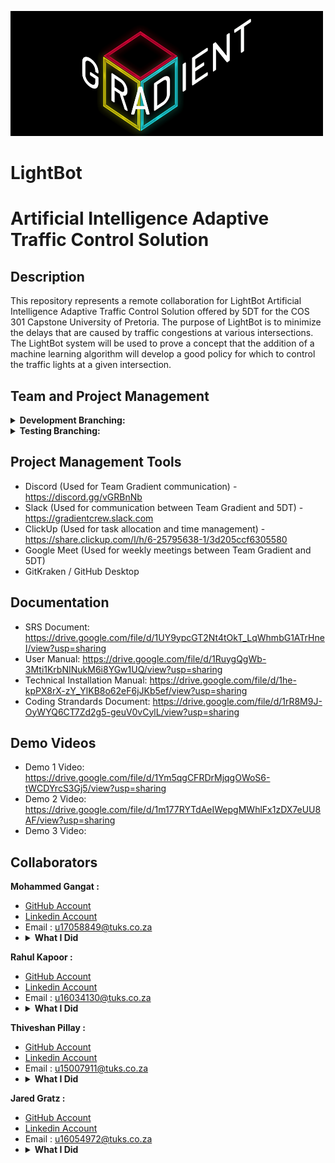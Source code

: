 <a href=""><img src="https://github.com/COS301-SE-2020/LightBot/blob/master/lightbot_misc/Black%20Logo.png" title="" alt="" height="200" width="500" position="center"></a>
# LightBot
# Artificial Intelligence Adaptive Traffic Control Solution

## Description
This repository represents a remote collaboration for LightBot Artificial Intelligence Adaptive Traffic Control Solution offered by 5DT for the COS 301 Capstone University of Pretoria. The purpose of LightBot is to minimize the delays that are caused by traffic congestions at various intersections. The LightBot system will be used to prove a concept that the addition of a machine learning algorithm will develop a good policy for which to control the traffic lights at a given intersection.
<br>

## Team and Project Management
<details>
    <summary><b>Development Branching:</b></summary>
    <br>
    <b>lightbot_ai</b>
    - Authors: R Kapoor, J Gratz
    <br>
    <b>lightbot_web</b>
    - Author: M Gangat, T Pillay
    <br>
    <b>lightbot_server</b>
    - Author: M Gangat
    <br>
    <b>lightbot_sim</b>
     - Author: T Pillay, J Gratz, R Kapoor 
    <br>
    <b>lightbot_doc</b>
    - Authors: M Gangat, R Kapoor, T Pillay, J Gratz
    <br>
</details>
<details>
    <summary><b>Testing Branching:</b></summary>
    <br>
    <b>lightbot_ai</b>
    - Authors: R Kapoor, J Gratz
    <br>
    <b>lightbot_web</b>
    - Author: M Gangat, T Pillay
    <br>
    <b>lightbot_server</b>
    - Author: M Gangat
    <br>
    <b>lightbot_sim</b>
     - Author: T Pillay, J Gratz, R Kapoor 
    <br>
    <b>lightbot_doc</b>
    - Authors: M Gangat, R Kapoor, T Pillay, J Gratz
    <br>
</details>
    

## Project Management Tools

* Discord (Used for Team Gradient communication) - https://discord.gg/vGRBnNb
* Slack (Used for communication between Team Gradient and 5DT) - https://gradientcrew.slack.com
* ClickUp (Used for task allocation and time management) - https://share.clickup.com/l/h/6-25795638-1/3d205ccf6305580
* Google Meet (Used for weekly meetings between Team Gradient and 5DT)
* GitKraken / GitHub Desktop

## Documentation
* SRS Document: https://drive.google.com/file/d/1UY9ypcGT2Nt4tOkT_LqWhmbG1ATrHneI/view?usp=sharing
* User Manual: https://drive.google.com/file/d/1RuygQgWb-3Mti1KrbNINukM6i8YGw1UQ/view?usp=sharing 
* Technical Installation Manual: https://drive.google.com/file/d/1he-kpPX8rX-zY_YlKB8o62eF6jJKb5ef/view?usp=sharing
* Coding Strandards Document: https://drive.google.com/file/d/1rR8M9J-OyWYQ6CT7Zd2g5-geuV0vCylL/view?usp=sharing

## Demo Videos
* Demo 1 Video: https://drive.google.com/file/d/1Ym5qgCFRDrMjqgOWoS6-tWCDYrcS3Gj5/view?usp=sharing
* Demo 2 Video: https://drive.google.com/file/d/1m177RYTdAeIWepgMWhlFx1zDX7eUU8AF/view?usp=sharing
* Demo 3 Video: 

## Collaborators
<b>Mohammed Gangat :</b><br>
* <a href="https://github.com/Typhon-Divinity"> GitHub  Account </a><br>
* <a href="https://www.linkedin.com/in/mohammed-gangat-0009141a7/"> Linkedin  Account </a>
* Email : u17058849@tuks.co.za
* <details>
    <summary><b>What I Did </b></summary>
    <br>
    - Demo 1: Set up the socket server, set up MongoDB database, set up Git repo, worked on the machine learning server, worked on the taffic flow simulation, worked on the web application (system interface) and worked on the demo video & recorded contribution video.
    <br>
    <br>
    - Demo 2: Data modeling research, implemented server structure, did web server development, setup deployment, git management, worked on the updated SRS documentation and user manual and worked on the demo video & recorded contribution video.
    <br>
	<br>
    - Demo 3: Worked on revamp on Web Application, added additional functionality to Web Server. Worked with other team members on all Documentation.
    <br>
</details>

<b>Rahul Kapoor :</b><br>
* <a href="https://github.com/rahulkap20"> GitHub  Account </a><br>
* <a href="https://www.linkedin.com/in/rahulkapoor20/"> Linkedin  Account </a>
* Email : u16034130@tuks.co.za
* <details>
    <summary><b>What I Did </b></summary>
    <br>
    - Demo 1: Set up machine learning server, worked on the SRS document and recorded contribution video.
    <br>
	<br>
    - Demo 2: Assisted in development of machine learning server.
    <br>
	<br>
    - Demo 3: Worked on Traffic Simulation. Partially implemented Reinforcement Learning component. Worked with other team members on all Documentation.
    <br>
</details>

<b>Thiveshan Pillay :</b><br>
* <a href="https://github.com/u15007911"> GitHub  Account </a><br>
* <a href="https://www.linkedin.com/in/thiveshan-pillay-4425231a9/"> Linkedin  Account </a>
* Email : u15007911@tuks.co.za
* <details>
    <summary><b>What I Did </b></summary>
    <br>
    - Demo 1: Set up traffic flow simulation & created algorithm for simulation, worked on the SRS document and recorded contribution video.
    <br>
    <br>
    - Demo 2: Installation of SUMO and SUMO-WEB3D on amazon virtual machine. Configuring virtual machine to properly interface with browser. Configuring and loading scenarios on virtual machine. Modeling a intersection using SUMO after Jan Shoba and South Street. Creating various scenarios based on different traffic flows at intersection. Worked on the updated SRS documentation and user manual & recorded contribution video.
    <br>
	<br>
    - Demo 3: Worked on revamp on Web Application. Worked with other team members on all Documentation.
    <br>
</details>

<b>Jared Gratz :</b><br>
* <a href="https://github.com/Jad-91802"> GitHub  Account </a><br>
* <a href=" https://www.linkedin.com/in/jared-gratz-b61147b9/"> Linkedin  Account </a>
* Email : u16054972@tuks.co.za
* <details>
    <summary><b>What I Did </b></summary>
    <br>
    - Demo 1: Set up machine learning server, worked on the SRS document and recorded contribution video.
    <br>
    <br>
    - Demo 2: Updated the mock functions for serverRL.py in the reinforcement algorithm, mock reinforcement algorithm for mockRL.py, unit testing for serverRL.py, worked on the updated SRS documentation and user manual & recorded contribution video.
    <br>
	<br>
    - Demo 3: Worked on Traffic Simulation. Partially implemented Reinforcement Learning component. Worked with other team members on all Documentation.
    <br>
</details>
